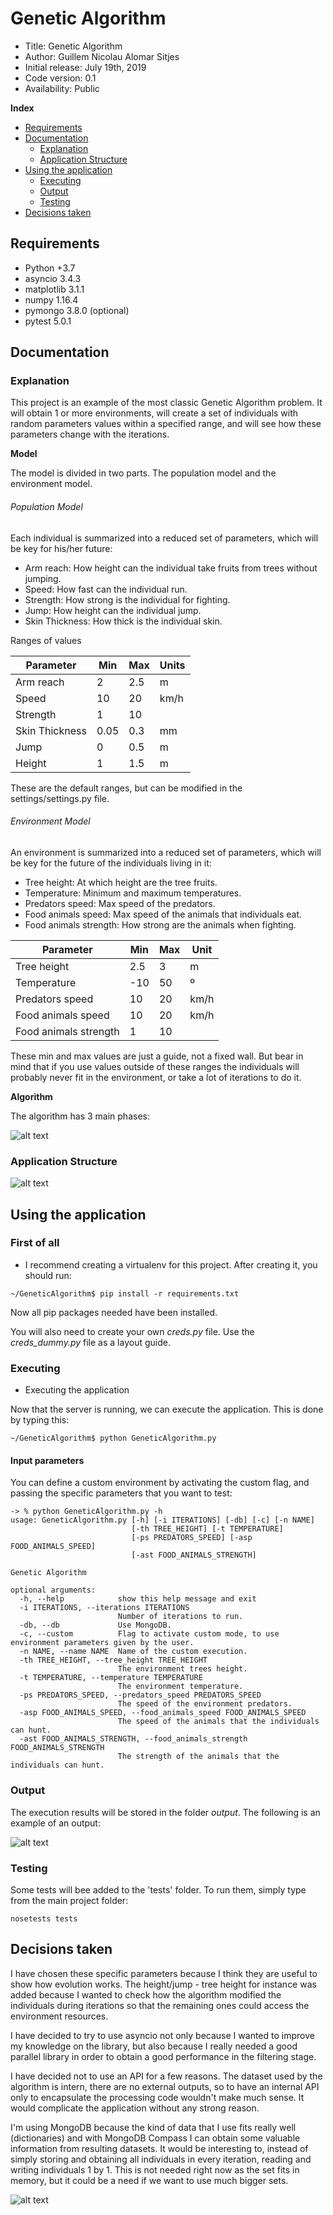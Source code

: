 # Genetic Algorithm

*    Title: Genetic Algorithm     
*    Author: Guillem Nicolau Alomar Sitjes      
*    Initial release: July 19th, 2019                     
*    Code version: 0.1                         
*    Availability: Public     

**Index**
* [Requirements](#requirements)
* [Documentation](#documentation)
    * [Explanation](#explanation)
    * [Application Structure](#application-structure)
* [Using the application](#using-the-application)
    * [Executing](#executing)
    * [Output](#output)
    * [Testing](#testing)
* [Decisions taken](#decisions-taken)

## Requirements

- Python +3.7
- asyncio 3.4.3
- matplotlib 3.1.1
- numpy 1.16.4
- pymongo 3.8.0 (optional)
- pytest 5.0.1

## Documentation

### Explanation

This project is an example of the most classic Genetic Algorithm problem. It will obtain 1 or more environments, will create a set of individuals with random parameters values within a specified range, and will see how these parameters change with the iterations.

**Model**

The model is divided in two parts. The population model and the environment model.

###### Population Model

Each individual is summarized into a reduced set of parameters, which will be key for his/her future:

- Arm reach: How height can the individual take fruits from trees without jumping.
- Speed: How fast can the individual run.
- Strength: How strong is the individual for fighting.
- Jump: How height can the individual jump.
- Skin Thickness: How thick is the individual skin.

Ranges of values

| Parameter                          | Min  | Max | Units |
|------------------------------------|------|-----|-------|
| Arm reach                          | 2    | 2.5 | m     |
| Speed                              | 10   | 20  | km/h  |
| Strength                           | 1    | 10  |       |
| Skin Thickness                     | 0.05 | 0.3 | mm    |
| Jump                               | 0    | 0.5 | m     |
| Height                             | 1    | 1.5 | m     |

These are the default ranges, but can be modified in the settings/settings.py file.

###### Environment Model

An environment is summarized into a reduced set of parameters, which will be key for the future of the individuals living in it:

- Tree height: At which height are the tree fruits.
- Temperature: Minimum and maximum temperatures.
- Predators speed: Max speed of the predators.
- Food animals speed: Max speed of the animals that individuals eat.
- Food animals strength: How strong are the animals when fighting.

| Parameter             | Min | Max | Unit |
|-----------------------|-----|-----|------|
| Tree height           | 2.5 | 3   | m    |
| Temperature           | -10 | 50  | º    |
| Predators speed       | 10  | 20  | km/h |
| Food animals speed    | 10  | 20  | km/h |
| Food animals strength | 1   | 10  |      |

These min and max values are just a guide, not a fixed wall. But bear in mind that if you use values outside of these ranges the individuals will probably never fit in the environment, or take a lot of iterations to do it.

**Algorithm**

The algorithm has 3 main phases:

![alt text][logo]

[logo]: documentation/Diagram.png "Genetic Algorithm"

### Application Structure

![alt text][logo2]

[logo2]: documentation/Architecture.png "Application Structure"

## Using the application

### First of all
- I recommend creating a virtualenv for this project. After creating it, you should run:
```
~/GeneticAlgorithm$ pip install -r requirements.txt
```
Now all pip packages needed have been installed.

You will also need to create your own _creds.py_ file. Use the _creds_dummy.py_ file as a layout guide.

### Executing

- Executing the application

Now that the server is running, we can execute the application. This is done by typing this:
```
~/GeneticAlgorithm$ python GeneticAlgorithm.py
```

#### Input parameters

You can define a custom environment by activating the custom flag, and passing the specific parameters that you want to test:

```
-> % python GeneticAlgorithm.py -h
usage: GeneticAlgorithm.py [-h] [-i ITERATIONS] [-db] [-c] [-n NAME]
                           [-th TREE_HEIGHT] [-t TEMPERATURE]
                           [-ps PREDATORS_SPEED] [-asp FOOD_ANIMALS_SPEED]
                           [-ast FOOD_ANIMALS_STRENGTH]

Genetic Algorithm

optional arguments:
  -h, --help            show this help message and exit
  -i ITERATIONS, --iterations ITERATIONS
                        Number of iterations to run.
  -db, --db             Use MongoDB.
  -c, --custom          Flag to activate custom mode, to use environment parameters given by the user.
  -n NAME, --name NAME  Name of the custom execution.
  -th TREE_HEIGHT, --tree_height TREE_HEIGHT
                        The environment trees height.
  -t TEMPERATURE, --temperature TEMPERATURE
                        The environment temperature.
  -ps PREDATORS_SPEED, --predators_speed PREDATORS_SPEED
                        The speed of the environment predators.
  -asp FOOD_ANIMALS_SPEED, --food_animals_speed FOOD_ANIMALS_SPEED
                        The speed of the animals that the individuals can hunt.
  -ast FOOD_ANIMALS_STRENGTH, --food_animals_strength FOOD_ANIMALS_STRENGTH
                        The strength of the animals that the individuals can hunt.
```

### Output

The execution results will be stored in the folder _output_. The following is an example of an output:

![alt text][logo3]

[logo3]: output/ExampleOutput.png "Example output"

### Testing

Some tests will bee added to the 'tests' folder. To run them, simply type from the main project folder:
```
nosetests tests
```

## Decisions taken

I have chosen these specific parameters because I think they are useful to show how evolution works. The height/jump - tree height for instance was added because I wanted to check how the algorithm modified the individuals during iterations so that the remaining ones could access the environment resources.

I have decided to try to use asyncio not only because I wanted to improve my knowledge on the library, but also because I really needed a good parallel library in order to obtain a good performance in the filtering stage.

I have decided not to use an API for a few reasons. The dataset used by the algorithm is intern, there are no external outputs, so to have an internal API only to encapsulate the processing code wouldn't make much sense. It would complicate the application without any strong reason.

I'm using MongoDB because the kind of data that I use fits really well (dictionaries) and with MongoDB Compass I can obtain some valuable information from resulting datasets. It would be interesting to, instead of simply storing and obtaining all individuals in every iteration, reading and writing individuals 1 by 1. This is not needed right now as the set fits in memory, but it could be a need if we want to use much bigger sets.

![alt text][logo4]

[logo4]: documentation/MongoCompass.png "MongoDB Compass screenshot"
